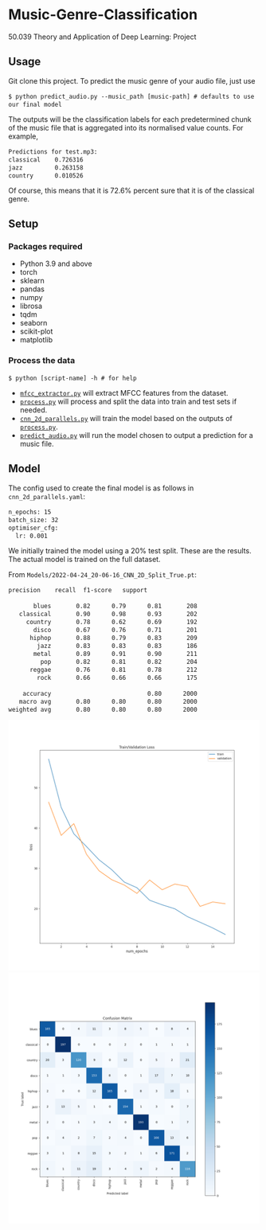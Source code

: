 # Music-Genre-Classification
50.039 Theory and Application of Deep Learning: Project

## Usage

Git clone this project. To predict the music genre of your audio file, just use

	$ python predict_audio.py --music_path [music-path] # defaults to use our final model

The outputs will be the classification labels for each predetermined chunk of the music file that is aggregated into its normalised value counts. For example,

```
Predictions for test.mp3:
classical    0.726316
jazz         0.263158
country      0.010526
```

Of course, this means that it is 72.6% percent sure that it is of the classical genre.

## Setup

### Packages required

- Python 3.9 and above
- torch
- sklearn
- pandas
- numpy
- librosa
- tqdm
- seaborn
- scikit-plot
- matplotlib

### Process the data

	$ python [script-name] -h # for help

- [`mfcc_extractor.py`](./mfcc_extractor.py) will extract MFCC features from the dataset.
- [`process.py`](./process.py) will process and split the data into train and test sets if needed.
- [`cnn_2d_parallels.py`](./cnn_2d_parallels.py) will train the model based on the outputs of [`process.py`](./process.py).
- [`predict_audio.py`](./predict_audio.py) will run the model chosen to output a prediction for a music file.

## Model

The config used to create the final model is as follows in `cnn_2d_parallels.yaml`:

```
n_epochs: 15
batch_size: 32
optimiser_cfg:
  lr: 0.001
```

We initially trained the model using a 20% test split. These are the results. The actual model is trained on the full dataset.

From `Models/2022-04-24_20-06-16_CNN_2D_Split_True.pt`:

```
precision    recall  f1-score   support

       blues       0.82      0.79      0.81       208
   classical       0.90      0.98      0.93       202
     country       0.78      0.62      0.69       192
       disco       0.67      0.76      0.71       201
      hiphop       0.88      0.79      0.83       209
        jazz       0.83      0.83      0.83       186
       metal       0.89      0.91      0.90       211
         pop       0.82      0.81      0.82       204
      reggae       0.76      0.81      0.78       212
        rock       0.66      0.66      0.66       175

    accuracy                           0.80      2000
   macro avg       0.80      0.80      0.80      2000
weighted avg       0.80      0.80      0.80      2000
```
![Training figure](Figures/2022-04-24_20-06-16_training_with_validation.png)
![Confusion matrix](Figures/2022-04-24_20-06-16_confusion_matrix.png)
